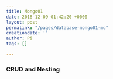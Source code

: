 ```yaml
---
title: Mongo01
date: 2018-12-09 01:42:20 +0000
layout: post
permalink: "/pages/database-mongo01-md"
creationdate: ''
author: Pi
tags: []

---
```

### CRUD and Nesting